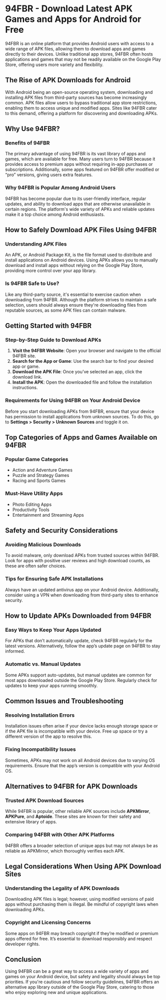 # 94FBR - Download Latest APK Games and Apps for Android for Free

94FBR is an online platform that provides Android users with access to a wide range of APK files, allowing them to download apps and games directly to their devices. Unlike traditional app stores, 94FBR often hosts applications and games that may not be readily available on the Google Play Store, offering users more variety and flexibility.

## The Rise of APK Downloads for Android

With Android being an open-source operating system, downloading and installing APK files from third-party sources has become increasingly common. APK files allow users to bypass traditional app store restrictions, enabling them to access unique and modified apps. Sites like 94FBR cater to this demand, offering a platform for discovering and downloading APKs.

## Why Use 94FBR?

### Benefits of 94FBR

The primary advantage of using 94FBR is its vast library of apps and games, which are available for free. Many users turn to 94FBR because it provides access to premium apps without requiring in-app purchases or subscriptions. Additionally, some apps featured on 94FBR offer modified or “pro” versions, giving users extra features.

### Why 94FBR is Popular Among Android Users

94FBR has become popular due to its user-friendly interface, regular updates, and ability to download apps that are otherwise unavailable in certain regions. The platform's wide variety of APKs and reliable updates make it a top choice among Android enthusiasts.

## How to Safely Download APK Files Using 94FBR

### Understanding APK Files

An APK, or Android Package Kit, is the file format used to distribute and install applications on Android devices. Using APKs allows you to manually download and install apps without relying on the Google Play Store, providing more control over your app library.

### Is 94FBR Safe to Use?

Like any third-party source, it's essential to exercise caution when downloading from 94FBR. Although the platform strives to maintain a safe selection, users should always ensure they're downloading files from reputable sources, as some APK files can contain malware.

## Getting Started with 94FBR

### Step-by-Step Guide to Download APKs

1. **Visit the 94FBR Website**: Open your browser and navigate to the official 94FBR site.
2. **Search for the App or Game**: Use the search bar to find your desired app or game.
3. **Download the APK File**: Once you’ve selected an app, click the download link.
4. **Install the APK**: Open the downloaded file and follow the installation instructions.

### Requirements for Using 94FBR on Your Android Device

Before you start downloading APKs from 94FBR, ensure that your device has permission to install applications from unknown sources. To do this, go to **Settings > Security > Unknown Sources** and toggle it on.

## Top Categories of Apps and Games Available on 94FBR

### Popular Game Categories
- Action and Adventure Games
- Puzzle and Strategy Games
- Racing and Sports Games

### Must-Have Utility Apps
- Photo Editing Apps
- Productivity Tools
- Entertainment and Streaming Apps

## Safety and Security Considerations

### Avoiding Malicious Downloads

To avoid malware, only download APKs from trusted sources within 94FBR. Look for apps with positive user reviews and high download counts, as these are often safer choices.

### Tips for Ensuring Safe APK Installations

Always have an updated antivirus app on your Android device. Additionally, consider using a VPN when downloading from third-party sites to enhance security.

## How to Update APKs Downloaded from 94FBR

### Easy Ways to Keep Your Apps Updated

For APKs that don’t automatically update, check 94FBR regularly for the latest versions. Alternatively, follow the app’s update page on 94FBR to stay informed.

### Automatic vs. Manual Updates

Some APKs support auto-updates, but manual updates are common for most apps downloaded outside the Google Play Store. Regularly check for updates to keep your apps running smoothly.

## Common Issues and Troubleshooting

### Resolving Installation Errors

Installation issues often arise if your device lacks enough storage space or if the APK file is incompatible with your device. Free up space or try a different version of the app to resolve this.

### Fixing Incompatibility Issues

Sometimes, APKs may not work on all Android devices due to varying OS requirements. Ensure that the app’s version is compatible with your Android OS.

## Alternatives to 94FBR for APK Downloads

### Trusted APK Download Sources

While 94FBR is popular, other reliable APK sources include **APKMirror**, **APKPure**, and **Aptoide**. These sites are known for their safety and extensive library of apps.

### Comparing 94FBR with Other APK Platforms

94FBR offers a broader selection of unique apps but may not always be as reliable as APKMirror, which thoroughly verifies each APK.

## Legal Considerations When Using APK Download Sites

### Understanding the Legality of APK Downloads

Downloading APK files is legal; however, using modified versions of paid apps without purchasing them is illegal. Be mindful of copyright laws when downloading APKs.

### Copyright and Licensing Concerns

Some apps on 94FBR may breach copyright if they’re modified or premium apps offered for free. It’s essential to download responsibly and respect developer rights.

## Conclusion

Using 94FBR can be a great way to access a wide variety of apps and games on your Android device, but safety and legality should always be top priorities. If you're cautious and follow security guidelines, 94FBR offers an alternative app library outside of the Google Play Store, catering to those who enjoy exploring new and unique applications.

